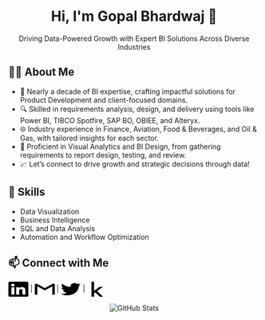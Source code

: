 <!-- README.md -->
<h1 align="center">Hi, I'm Gopal Bhardwaj 👋</h1>

<p align="center">
	Driving Data-Powered Growth with Expert BI Solutions Across Diverse Industries
</p>

<h2>👨‍💻 About Me</h2>
<ul>
  <li>🚀 Nearly a decade of BI expertise, crafting impactful solutions for Product Development and client-focused domains.</li>
  <li>🔍 Skilled in requirements analysis, design, and delivery using tools like Power BI, TIBCO Spotfire, SAP BO, OBIEE, and Alteryx.</li>
  <li>🌐 Industry experience in Finance, Aviation, Food & Beverages, and Oil & Gas, with tailored insights for each sector.</li>
  <li>🎨 Proficient in Visual Analytics and BI Design, from gathering requirements to report design, testing, and review.</li>
  <li>📈 Let’s connect to drive growth and strategic decisions through data!</li>
</ul>

<h2>🚀 Skills</h2>
<ul>
  <li>Data Visualization</li>
  <li>Business Intelligence</li>
  <li>SQL and Data Analysis</li>
  <li>Automation and Workflow Optimization</li>
</ul>

<h2>📫 Connect with Me</h2>
<p>
  <a href="https://www.linkedin.com/in/gopal-bhardwaj/" target="_blank"><img align="center" src="https://github.com/gopalbhardwaj/gopalbhardwaj/blob/main/assets/icons/linkedin.svg" alt="gopalbhardwaj" height="30" width="40" /></a> | 
  <a href="mailto:gopalbhardwaj007@gmail.com"><img align="center" src="https://github.com/gopalbhardwaj/gopalbhardwaj/blob/main/assets/icons/gmail.svg" alt="gopalbhardwaj" height="30" width="40" /></a> | 
  <a href="https://x.com/gopal_bhardwaj" target="_blank"><img align="center" src="https://github.com/gopalbhardwaj/gopalbhardwaj/blob/main/assets/icons/twitter.svg" alt="gopalbhardwaj" height="30" width="40" /></a> | 
  <a href="https://www.kaggle.com/gopalbhardwaj" target="_blank"><img align="center" src="https://github.com/gopalbhardwaj/gopalbhardwaj/blob/main/assets/icons/kaggle.svg" alt="gopalbhardwaj" height="30" width="40" /></a>
</p>


<!-- <h2>📈 GitHub Stats</h2> -->
<p align="center"> <img src="https://github-readme-stats.vercel.app/api?username=your-github-username&show_icons=true&theme=radical" alt="GitHub Stats" /></p>
